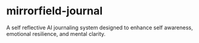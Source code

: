 # mirrorfield-journal
A self reflective AI journaling system designed to enhance self awareness, emotional resilience, and mental clarity.
